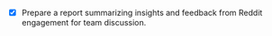 - [x] Prepare a report summarizing insights and feedback from Reddit engagement for team discussion.